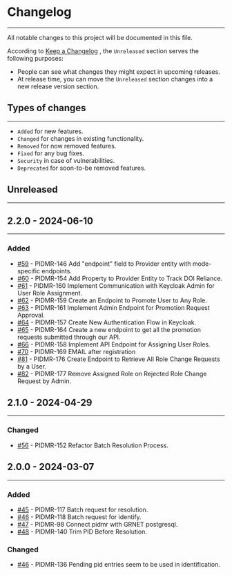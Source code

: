 # Changelog

---

All notable changes to this project will be documented in this file.

According to [Keep a Changelog](https://keepachangelog.com/en/1.0.0/) , the `Unreleased` section serves the following purposes:

-   People can see what changes they might expect in upcoming releases.
-   At release time, you can move the `Unreleased` section changes into a new release version section.

## Types of changes

---

-   `Added` for new features.
-   `Changed` for changes in existing functionality.
-   `Removed` for now removed features.
-   `Fixed` for any bug fixes.
-   `Security` in case of vulnerabilities.
-   `Deprecated` for soon-to-be removed features.

## Unreleased

---

## 2.2.0 - 2024-06-10

---

### Added

-   [#59](https://github.com/FC4E-WP5/fc4eosc-PIDMR-api/pull/59) - PIDMR-146 Add "endpoint" field to Provider entity with mode-specific endpoints.
-   [#60](https://github.com/FC4E-WP5/fc4eosc-PIDMR-api/pull/60) - PIDMR-154 Add Property to Provider Entity to Track DOI Reliance.
-   [#61](https://github.com/FC4E-WP5/fc4eosc-PIDMR-api/pull/61) - PIDMR-160 Implement Communication with Keycloak Admin for User Role Assignment.
-   [#62](https://github.com/FC4E-WP5/fc4eosc-PIDMR-api/pull/62) - PIDMR-159 Create an Endpoint to Promote User to Any Role.
-   [#63](https://github.com/FC4E-WP5/fc4eosc-PIDMR-api/pull/63) - PIDMR-161 Implement Admin Endpoint for Promotion Request Approval.
-   [#64](https://github.com/FC4E-WP5/fc4eosc-PIDMR-api/pull/64) - PIDMR-157 Create New Authentication Flow in Keycloak.
-   [#65](https://github.com/FC4E-WP5/fc4eosc-PIDMR-api/pull/65) - PIDMR-164 Create a new endpoint to get all the promotion requests submitted through our API.
-   [#66](https://github.com/FC4E-WP5/fc4eosc-PIDMR-api/pull/66) - PIDMR-158 Implement API Endpoint for Assigning User Roles.
-   [#70](https://github.com/FC4E-WP5/fc4eosc-PIDMR-api/pull/70) - PIDMR-169 EMAIL after registration
-   [#81](https://github.com/FC4E-WP5/fc4eosc-PIDMR-api/pull/56) - PIDMR-176 Create Endpoint to Retrieve All Role Change Requests by a User.
-   [#82](https://github.com/FC4E-WP5/fc4eosc-PIDMR-api/pull/82) - PIDMR-177 Remove Assigned Role on Rejected Role Change Request by Admin.

## 2.1.0 - 2024-04-29

---

### Changed

-   [#56](https://github.com/FC4E-WP5/fc4eosc-PIDMR-api/pull/56) - PIDMR-152 Refactor Batch Resolution Process.


## 2.0.0 - 2024-03-07

---

### Added

-   [#45](https://github.com/FC4E-WP5/fc4eosc-PIDMR-api/pull/45) - PIDMR-117 Batch request for resolution.
-   [#46](https://github.com/FC4E-WP5/fc4eosc-PIDMR-api/pull/46) - PIDMR-118 Batch request for identify.
-   [#47](https://github.com/FC4E-WP5/fc4eosc-PIDMR-api/pull/47) - PIDMR-98 Connect pidmr with GRNET postgresql.
-   [#48](https://github.com/FC4E-WP5/fc4eosc-PIDMR-api/pull/47) - PIDMR-140 Trim PID Before Resolution.

### Changed

-   [#46](https://github.com/FC4E-WP5/fc4eosc-PIDMR-api/pull/46) - PIDMR-136 Pending pid entries seem to be used in identification.
